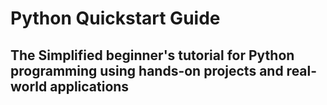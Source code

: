 # Python Quickstart Guide

## The Simplified beginner's tutorial for Python programming using hands-on projects and real-world applications
